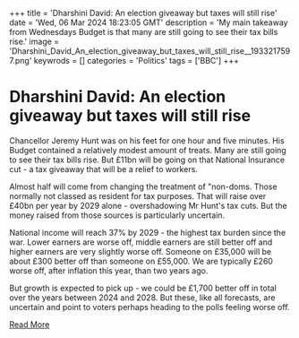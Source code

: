 +++
title = 'Dharshini David: An election giveaway but taxes will still rise'
date = 'Wed, 06 Mar 2024 18:23:05 GMT'
description = 'My main takeaway from Wednesdays Budget is that many are still going to see their tax bills rise.'
image = 'Dharshini_David_An_election_giveaway_but_taxes_will_still_rise__1933217597.png'
keywrods =  []
categories = 'Politics'
tags = ['BBC']
+++

# Dharshini David: An election giveaway but taxes will still rise

Chancellor Jeremy Hunt was on his feet for one hour and five minutes.
His Budget contained a relatively modest amount of treats.
Many are still going to see their tax bills rise.
But £11bn will be going on that National Insurance cut - a tax giveaway that will be a relief to workers.

Almost half will come from changing the treatment of <bb>"non-doms.
Those normally not classed as resident for tax purposes.
That will raise over £40bn per year by 2029 alone - overshadowing Mr Hunt<bb>'s tax cuts.
But the money raised from those sources is particularly uncertain.

National income will reach 37% by 2029 - the highest tax burden since the war.
Lower earners are worse off, middle earners are still better off and higher earners are very slightly worse off.
Someone on £35,000 will be about £300 better off than someone on £55,000.
We are typically £260 worse off, after inflation this year, than two years ago.

But growth is expected to pick up - we could be £1,700 better off in total over the years between 2024 and 2028.
But these, like all forecasts, are uncertain and point to voters perhaps heading to the polls feeling worse off.


[Read More](https://www.bbc.co.uk/news/business-68493947)
